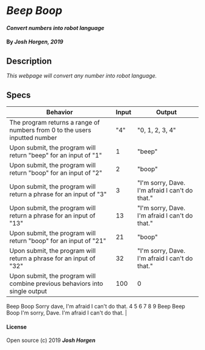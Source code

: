 # _Beep Boop_

#### _Convert numbers into robot language_

#### By _Josh Horgen, 2019_

## Description
_This webpage will convert any number into robot language._

## Specs

| Behavior | Input | Output |
| -------- | ----- | ------ |
| The program returns a range of numbers from 0 to the users inputted number | "4" | "0, 1, 2, 3, 4" |
| Upon submit, the program will return "beep" for an input of "1" | 1 | "beep" |
| Upon submit, the program will return "boop" for an input of "2" | 2 | "boop" |
| Upon submit, the program will return a phrase for an input of "3" | 3 | "I'm sorry, Dave. I'm afraid I can't do that." |
| Upon submit, the program will return a phrase for an input of "13" | 13 | "I'm sorry, Dave. I'm afraid I can't do that." |
| Upon submit, the program will return "boop" for an input of "21" | 21 | "boop" |
| Upon submit, the program will return a phrase for an input of "32" | 32 | "I'm sorry, Dave. I'm afraid I can't do that." |
| Upon submit, the program will combine previous behaviors into single output | 100 | 0
Beep
Boop
Sorry dave, I'm afraid I can't do that.
4
5
6
7
8
9
Beep
Beep
Boop
I'm sorry, Dave. I'm afraid I can't do that. |


#### License

Open source (c) 2019 _**Josh Horgen**_

